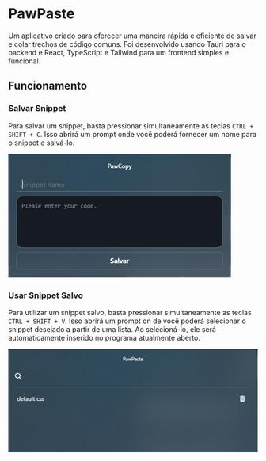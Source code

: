 # PawPaste

Um aplicativo criado para oferecer uma maneira rápida e eficiente de salvar e colar trechos de código comuns. Foi desenvolvido usando Tauri para o backend e React, TypeScript e Tailwind para um frontend simples e funcional.

## Funcionamento

### Salvar Snippet
Para salvar um snippet, basta pressionar simultaneamente as teclas ```CTRL + SHIFT + C```. Isso abrirá um prompt onde você poderá fornecer um nome para o snippet e salvá-lo.

![pawcopy](pawpaste03.png)

### Usar Snippet Salvo
Para utilizar um snippet salvo, basta pressionar simultaneamente as teclas ```CTRL + SHIFT + V```. Isso abrirá um prompt on  de você poderá selecionar o snippet desejado a partir de uma lista. Ao selecioná-lo, ele será automaticamente inserido no programa atualmente aberto.

![pawpaste](pawpaste04.png)
